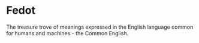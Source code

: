 # Fedot
The treasure trove of meanings expressed in the English language common for humans and machines - the Common English.
